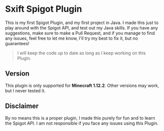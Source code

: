 # Sxift Spigot Plugin
This is my first Spigot Plugin, and my first project in Java.
I made this just to play around with the Spigot API, and test out my Java skills.
If you have any suggestions, make sure to make a Pull Request, and if you manage to find any issues,
feel free to let me know, I'll try my best to fix it, but no guarantees!
> I will keep the code up to date as long as I keep working on this Plugin.
## Version
This plugin is only supported for **Minecraft 1.12.2**.
Other versions may work, but I never tested it.
## Disclaimer
By no means this is a proper plugin, I made this purely for fun and to learn the Spigot API.
I am not responsible if you face any issues using this Plugin.
